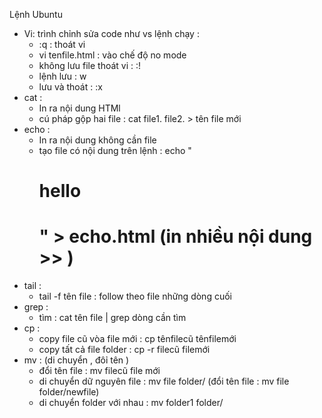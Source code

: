 Lệnh Ubuntu 
+ Vi: trình chỉnh sửa code như vs
     lệnh chạy : 
     + :q : thoát vi
     + vi tenfile.html  : vào chế độ no mode 
     + không lưu file thoát vi : :!
     + lệnh lưu : w
     + lưu và thoát : :x
+ cat :
     + In ra nội dung HTMl
     + cú pháp gộp hai file : cat file1. file2. > tên file mới 
+ echo :
     + In ra nội  dung không cần file 
     + tạo file có nội dung trên lệnh :  echo "<h1>hello<h1>" > echo.html (in nhiều nội dung >> )
+ tail :
    +  tail -f tên file : follow theo file những dòng cuối  
+ grep : 
     + tìm : cat tên file | grep dòng cần tìm  
+ cp : 
     + copy file cũ vòa file mới : cp tênfilecũ tênfilemới
     + copy tất cả file folder : cp -r filecũ filemới
+ mv : (di chuyển , đôỉ tên )
     + đổi tên file : mv filecũ file mới 
     + di chuyển dữ nguyên file : mv file folder/ (đổi tên file : mv file folder/newfile)
     + di chuyển folder với nhau : mv folder1 folder/
     

